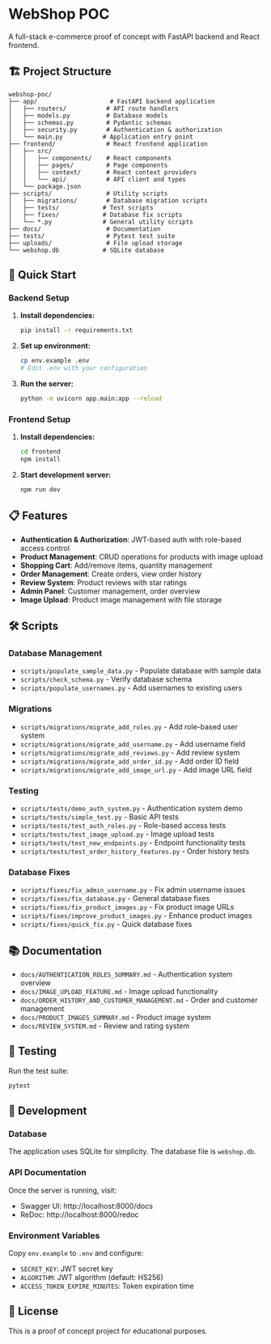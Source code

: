# WebShop POC

A full-stack e-commerce proof of concept with FastAPI backend and React frontend.

## 🏗️ Project Structure

```
webshop-poc/
├── app/                    # FastAPI backend application
│   ├── routers/           # API route handlers
│   ├── models.py          # Database models
│   ├── schemas.py         # Pydantic schemas
│   ├── security.py        # Authentication & authorization
│   └── main.py           # Application entry point
├── frontend/              # React frontend application
│   ├── src/
│   │   ├── components/    # React components
│   │   ├── pages/         # Page components
│   │   ├── context/       # React context providers
│   │   └── api/           # API client and types
│   └── package.json
├── scripts/               # Utility scripts
│   ├── migrations/        # Database migration scripts
│   ├── tests/            # Test scripts
│   ├── fixes/            # Database fix scripts
│   └── *.py              # General utility scripts
├── docs/                  # Documentation
├── tests/                 # Pytest test suite
├── uploads/               # File upload storage
└── webshop.db            # SQLite database
```

## 🚀 Quick Start

### Backend Setup

1. **Install dependencies:**
   ```bash
   pip install -r requirements.txt
   ```

2. **Set up environment:**
   ```bash
   cp env.example .env
   # Edit .env with your configuration
   ```

3. **Run the server:**
   ```bash
   python -m uvicorn app.main:app --reload
   ```

### Frontend Setup

1. **Install dependencies:**
   ```bash
   cd frontend
   npm install
   ```

2. **Start development server:**
   ```bash
   npm run dev
   ```

## 📋 Features

- **Authentication & Authorization**: JWT-based auth with role-based access control
- **Product Management**: CRUD operations for products with image upload
- **Shopping Cart**: Add/remove items, quantity management
- **Order Management**: Create orders, view order history
- **Review System**: Product reviews with star ratings
- **Admin Panel**: Customer management, order overview
- **Image Upload**: Product image management with file storage

## 🛠️ Scripts

### Database Management

- `scripts/populate_sample_data.py` - Populate database with sample data
- `scripts/check_schema.py` - Verify database schema
- `scripts/populate_usernames.py` - Add usernames to existing users

### Migrations

- `scripts/migrations/migrate_add_roles.py` - Add role-based user system
- `scripts/migrations/migrate_add_username.py` - Add username field
- `scripts/migrations/migrate_add_reviews.py` - Add review system
- `scripts/migrations/migrate_add_order_id.py` - Add order ID field
- `scripts/migrations/migrate_add_image_url.py` - Add image URL field

### Testing

- `scripts/tests/demo_auth_system.py` - Authentication system demo
- `scripts/tests/simple_test.py` - Basic API tests
- `scripts/tests/test_auth_roles.py` - Role-based access tests
- `scripts/tests/test_image_upload.py` - Image upload tests
- `scripts/tests/test_new_endpoints.py` - Endpoint functionality tests
- `scripts/tests/test_order_history_features.py` - Order history tests

### Database Fixes

- `scripts/fixes/fix_admin_username.py` - Fix admin username issues
- `scripts/fixes/fix_database.py` - General database fixes
- `scripts/fixes/fix_product_images.py` - Fix product image URLs
- `scripts/fixes/improve_product_images.py` - Enhance product images
- `scripts/fixes/quick_fix.py` - Quick database fixes

## 📚 Documentation

- `docs/AUTHENTICATION_ROLES_SUMMARY.md` - Authentication system overview
- `docs/IMAGE_UPLOAD_FEATURE.md` - Image upload functionality
- `docs/ORDER_HISTORY_AND_CUSTOMER_MANAGEMENT.md` - Order and customer management
- `docs/PRODUCT_IMAGES_SUMMARY.md` - Product image system
- `docs/REVIEW_SYSTEM.md` - Review and rating system

## 🧪 Testing

Run the test suite:
```bash
pytest
```

## 🔧 Development

### Database

The application uses SQLite for simplicity. The database file is `webshop.db`.

### API Documentation

Once the server is running, visit:
- Swagger UI: http://localhost:8000/docs
- ReDoc: http://localhost:8000/redoc

### Environment Variables

Copy `env.example` to `.env` and configure:
- `SECRET_KEY`: JWT secret key
- `ALGORITHM`: JWT algorithm (default: HS256)
- `ACCESS_TOKEN_EXPIRE_MINUTES`: Token expiration time

## 📝 License

This is a proof of concept project for educational purposes.
